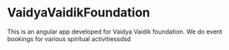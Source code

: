 # VaidyaVaidikFoundation
This is an angular app developed for Vaidya Vaidik foundation. We do event bookings for various spiritual activitiessdsd